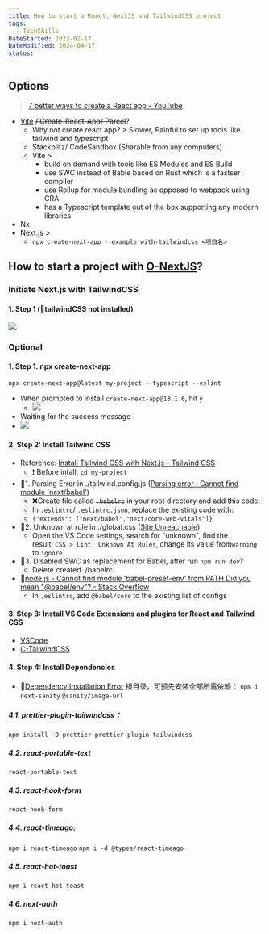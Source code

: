 ```yaml
---
title: How to start a React, NextJS and TailwindCSS project
tags:
  - TechSkills
DateStarted: 2023-02-17
DateModified: 2024-04-17
status: 
---
```


## Options

> [7 better ways to create a React app - YouTube](https://www.youtube.com/watch?v=2OTq15A5s0Y)

- [Vite](Vite.md) ~~/ Create-React-App/ Parcel~~?
  - Why not create react app? > Slower, Painful to set up tools like tailwind and typescript
  - Stackblitz/ CodeSandbox (Sharable from any computers)
  - Vite >
    - build on demand with tools like ES Modules and ES Build
    - use SWC instead of Bable based on Rust which is a fastser compiler
    - use Rollup for module bundling as opposed to webpack using CRA
    - has a Typescript template out of the box supporting any modern libraries
- Nx
- Next.js >
  - `npx create-next-app --example with-tailwindcss <项目名>`

## How to start a project with [O-NextJS](O-NextJS.md)?

### Initiate Next.js with TailwindCSS

#### 1. Step 1 (🐛tailwindCSS not installed)

![](Pasted-image-20230320130514.png)

### Optional

#### 1. Step 1: npx create-next-app

`npx create-next-app@latest my-project --typescript --eslint`

- When prompted to install `create-next-app@13.1.6`, hit `y`
  - ![](Pasted-image-20230217104358.png)
- Waiting for the success message
- ![](Pasted-image-20230217104926.png)

#### 2. Step 2: Install Tailwind CSS

- Reference: [Install Tailwind CSS with Next.js - Tailwind CSS](https://tailwindcss.com/docs/guides/nextjs)
  - ❗ Before intall, `cd my-project`
- 🐛1. Parsing Error in ./tailwind.config.js ([Parsing error : Cannot find module 'next/babel'](https://stackoverflow.com/questions/68163385/parsing-error-cannot-find-module-next-babel))
  - ❌~~Create file called `.babelrc` in your root directory and add this code:~~
  - In `.eslintrc`/ `.eslintrc.json`, replace the existing code with:
  - `{"extends": ["next/babel","next/core-web-vitals"]}`
- 🐛2. Unknown at rule in ./global.css ([Site Unreachable](https://flaviocopes.com/fix-unknown-at-rule-tailwind/))
  - Open the VS Code settings, search for “unknown", find the result: `CSS > Lint: Unknown At Rules`, change its value from`warning` to `ignore`
- 🐛3. Disabled SWC as replacement for Babel, after run `npm run dev`?
  - Delete created ./babelrc
- 🐛[node.js - Cannot find module 'babel-preset-env' from PATH Did you mean "@babel/env"? - Stack Overflow](https://stackoverflow.com/questions/56519158/cannot-find-module-babel-preset-env-from-path-did-you-mean-babel-env)
  - In `.eslintrc`, add `@babel/core` to the existing list of configs

#### 3. Step 3: Install VS Code Extensions and plugins for React and Tailwind CSS

- [VSCode](VSCode.md)
- [C-TailwindCSS](C-TailwindCSS)

#### 4. Step 4: Install Dependencies

- 🐛[Dependency Installation Error](Dependency-Installation-Error.md)
  根目录，可预先安装全部所需依赖：
  `npm i`
  `next-sanity`
  `@sanity/image-url `

##### 4.1. prettier-plugin-tailwindcss：

`npm install -D prettier prettier-plugin-tailwindcss`

##### 4.2. react-portable-text

`react-portable-text`

##### 4.3. react-hook-form

`react-hook-form`

##### 4.4. react-timeago:

`npm i react-timeago`
`npm i -d @types/react-timeago`

##### 4.5. react-hot-toast

`npm i react-hot-toast`

##### 4.6. next-auth

`npm i next-auth`
